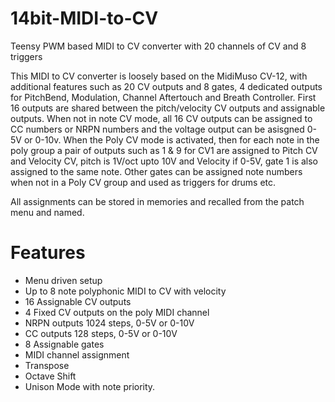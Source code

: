 # 14bit-MIDI-to-CV

Teensy PWM based MIDI to CV converter with 20 channels of CV and 8 triggers

This MIDI to CV converter is loosely based on the MidiMuso CV-12, with additional features such as 20 CV outputs and 8 gates, 4 dedicated outputs for PitchBend, Modulation, Channel Aftertouch and Breath Controller. First 16 outputs are shared between the pitch/velocity CV outputs and assignable outputs. When not in note CV mode, all 16 CV outputs can be assigned to CC numbers or NRPN numbers and the voltage output can be asisgned 0-5V or 0-10v. When the Poly CV mode is activated, then for each note in the poly group a pair of outputs such as 1 & 9 for CV1 are assigned to Pitch CV and Velocity CV, pitch is 1V/oct upto 10V and Velocity if 0-5V, gate 1 is also assigned to the same note. Other gates can be assigned note numbers when not in a Poly CV group and used as triggers for drums etc.

All assignments can be stored in memories and recalled from the patch menu and named.

# Features

* Menu driven setup
* Up to 8 note polyphonic MIDI to CV with velocity
* 16 Assignable CV outputs
* 4 Fixed CV outputs on the poly MIDI channel
* NRPN outputs 1024 steps, 0-5V or 0-10V
* CC outputs 128 steps, 0-5V or 0-10V
* 8 Assignable gates
* MIDI channel assignment
* Transpose
* Octave Shift
* Unison Mode with note priority.
